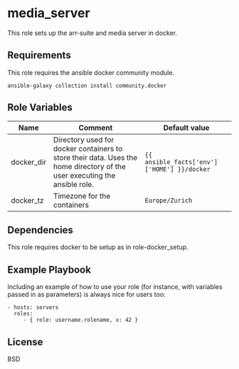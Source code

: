 media_server
=========

This role sets up the arr-suite and media server in docker.

Requirements
------------

This role requires the ansible docker community module.

    ansible-galaxy collection install community.docker

Role Variables
--------------

| Name                         | Comment                                                   | Default value  |
|------------------------------|-----------------------------------------------------------|----------------|
| docker_dir        | Directory used for docker containers to store their data. Uses the home directory of the user executing the ansible role. | `{{ ansible_facts['env']['HOME'] }}/docker`      |
| docker_tz | Timezone for the containers  | `Europe/Zurich` |

Dependencies
------------

This role requires docker to be setup as in role-docker_setup.

Example Playbook
----------------

Including an example of how to use your role (for instance, with variables passed in as parameters) is always nice for users too:

    - hosts: servers
      roles:
         - { role: username.rolename, x: 42 }

License
-------

BSD

